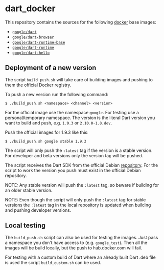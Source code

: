 dart_docker
===========

This repository contains the sources for the following
[docker](https://docker.io) base images:

- [`google/dart`][base]
- [`google/dart-browser`][base-browser]
- [`google/dart-runtime-base`][runtime-base]
- [`google/dart-runtime`][runtime]
- [`google/dart-hello`][hello]

## Deployment of a new version

The script `build_push.sh` will take care of building images and pushing to
them the official Docker registry.

To push a new version run the following command:

```
$ ./build_push.sh <namespace> <channel> <version>
```

For the official image use the namespace `google`. For testing use a
personal/temporary namespace. The version is the literal Dart version you
want to build and push, e.g. `1.9.3` or `2.10.0-1.0.dev`.

Push the official images for 1.9.3 like this:

```
$ ./build_push.sh google stable 1.9.3
```

The script will only push the `:latest` tag if the version is a stable
version. For developer and beta versions only the version tag will be pushed.

The script receives the Dart SDK from the official Debian [repository][1].
For the script to work the version you push must exist in the official
Debian repository.

NOTE: Any stable version will push the `:latest` tag, so beware
if building for an older stable version.

NOTE: Even though the script will only push the `:latest` tag for
stable versions the `:latest` tag in the local repository is updated
when building and pushing developer versions.

## Local testing

The `build_push.sh` script can also be used for testing the images. Just pass
a namespace you don't have access to (e.g. `google_test`). Then all the images
will be build locally, but the push to hub.docker.com will fail.

For testing with a custom build of Dart where an already built Dart .deb file
is used the script `build_custom.sh` can be used.

[base]: https://registry.hub.docker.com/u/google/dart/
[base-browser]: https://registry.hub.docker.com/u/google/dart-browser/
[runtime-base]: https://registry.hub.docker.com/u/google/dart-runtime-base/
[runtime]: https://registry.hub.docker.com/u/google/dart-runtime/
[hello]: https://registry.hub.docker.com/u/google/dart-hello/
[1]: https://dart.dev/get-dart#install-a-debian-package
